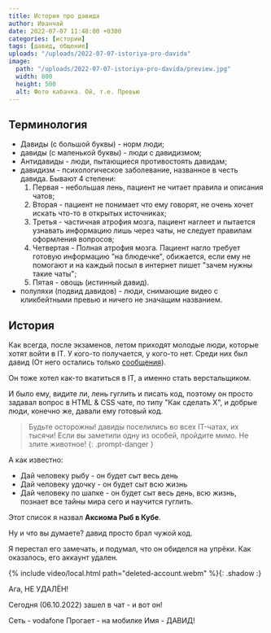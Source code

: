 ```yaml
---
title: История про давида
author: Иванчай
date: 2022-07-07 11:48:00 +0300
categories: [истории]
tags: [давид, общение]
uploads: "/uploads/2022-07-07-istoriya-pro-davida"
image:
  path: "/uploads/2022-07-07-istoriya-pro-davida/preview.jpg"
  width: 800
  height: 500
  alt: Фото кабачка. Ой, т.е. Превью
---
```


## Терминология

- Давиды (с большой буквы) - норм люди;
- давиды (с маленькой буквы) - люди с давидизмом;
- Антидавиды - люди, пытающиеся противостоять давидам;
- давидизм - психологическое заболевание, названное в честь давида. Бывают 4 степени:
  1. Первая - небольшая лень, пациент не читает правила и описания чатов;
  2. Вторая - пациент не понимает что ему говорят, не очень хочет искать что-то в открытых источниках;
  3. Третья - частичная атрофия мозга, пациент наглеет и пытается узнавать информацию лишь через чаты, не следует правилам оформления вопросов;
  4. Четвертая - Полная атрофия мозга. Пациент нагло требует готовую информацию "на блюдечке", обижается, если ему не помогают и на каждый посыл в интернет пишет "зачем нужны такие чаты";
  4. Пятая - овощь (истинный давид).
- полуляхи (подвид давидов) - люди, снимающие видео с кликбейтными превью и ничего не значащим названием.

## История

Как всегда, после экзаменов, летом приходят молодые люди, которые хотят войти в IT. У кого-то получается, у кого-то нет. Среди них был давид (От него остались только [сообщения](https://t.me/css_ru/623464)).

Он тоже хотел как-то вкатиться в IT, а именно стать верстальщиком.

И было ему, видите ли, лень гуглить и писать код, поэтому он просто задавал вопрос в HTML & CSS чате, по типу "Как сделать X", и добрые люди, конечно же, давали ему готовый код.

> Будьте осторожны! давиды поселились во всех IT-чатах, их тысячи! Если вы заметили одну из особей, пройдите мимо. Не злите животное!
{: .prompt-danger }

А как известно:

- Дай человеку рыбу - он будет сыт весь день
- Дай человеку удочку - он будет сыт всю жизнь
- Дай человеку по шапке - он будет сыт весь день, всю жизнь, познает все тайны мира сего и научится гуглить.

Этот список я назвал **Аксиома Рыб в Кубе**.

Ну и что вы думаете? давид просто брал чужой код.

Я перестал его замечать, и подумал, что он обиделся на упрёки. Как оказалось, его аккаунт удален.

{% include video/local.html path="deleted-account.webm" %}{: .shadow :}


Ага, НЕ УДАЛЁН!

Сегодня (06.10.2022) зашел в чат - и вот он!

Сеть - vodafone
Прогает - на мобилке
Имя - ДАВИД!
